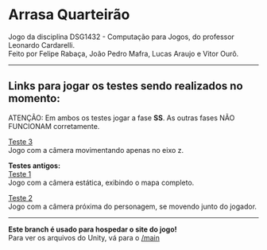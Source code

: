# Arrasa Quarteirão
Jogo da disciplina DSG1432 - Computação para Jogos, do professor Leonardo Cardarelli.\
Feito por Felipe Rabaça, João Pedro Mafra, Lucas Araujo e Vitor Ourô.

----------

## Links para jogar os testes sendo realizados no momento:
ATENÇÃO: Em ambos os testes jogar a fase **SS**. As outras fases NÃO FUNCIONAM corretamente.

[Teste 3](https://feliperpv.me/arrasa_quarteirao/teste3)\
Jogo com a câmera movimentando apenas no eixo z.

**Testes antigos:**\
[Teste 1](https://feliperpv.me/arrasa_quarteirao/teste1)\
Jogo com a câmera estática, exibindo o mapa completo.

[Teste 2](https://feliperpv.me/arrasa_quarteirao/teste2)\
Jogo com a câmera próxima do personagem, se movendo junto do jogador.

----------

**Este branch é usado para hospedar o site do jogo!**\
Para ver os arquivos do Unity, vá para o [/main](https://github.com/Feliperpvieira/arrasa_quarteirao)
